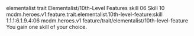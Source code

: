 <ability>
  <metadata>
    <class>elementalist</class>
    <feature_type>trait</feature_type>
    <file_dpath>Elementalist/10th-Level Features</file_dpath>
    <item_id>skill</item_id>
    <item_index>06</item_index>
    <item_name>Skill</item_name>
    <level>10</level>
    <scc>mcdm.heroes.v1:feature.trait.elementalist.10th-level-feature:skill</scc>
    <scdc>1.1.1:6.1.9.4:06</scdc>
    <source>mcdm.heroes.v1</source>
    <type>feature/trait/elementalist/10th-level-feature</type>
  </metadata>
  <effects>
    <effect type="mundane">You gain one skill of your choice.</effect>
  </effects>
</ability>
